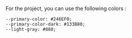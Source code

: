 For the project, you can use the following colors :

    --primary-color: #246EF0;
    --primary-color-dark: #133B80;
    --light-gray: #888;
